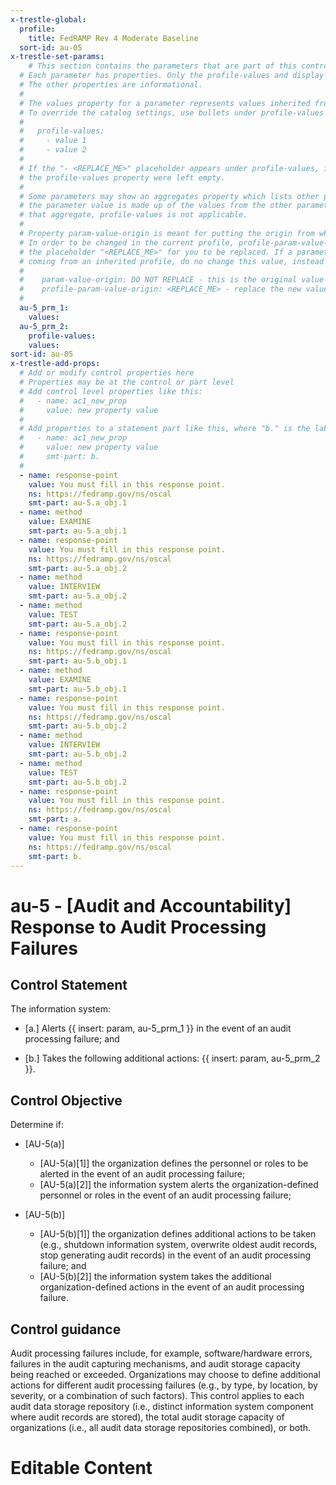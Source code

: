 ```yaml
---
x-trestle-global:
  profile:
    title: FedRAMP Rev 4 Moderate Baseline
  sort-id: au-05
x-trestle-set-params:
    # This section contains the parameters that are part of this control.
  # Each parameter has properties. Only the profile-values and display-name properties are editable.
  # The other properties are informational.
  #
  # The values property for a parameter represents values inherited from the OSCAL catalog.
  # To override the catalog settings, use bullets under profile-values as shown below:
  #
  #   profile-values:
  #     - value 1
  #     - value 2
  #
  # If the "- <REPLACE_ME>" placeholder appears under profile-values, it is the same as if
  # the profile-values property were left empty.
  #
  # Some parameters may show an aggregates property which lists other parameters. This means
  # the parameter value is made up of the values from the other parameters. For parameters
  # that aggregate, profile-values is not applicable.
  #
  # Property param-value-origin is meant for putting the origin from where that parameter comes from.
  # In order to be changed in the current profile, profile-param-value-origin property will be displayed with
  # the placeholder "<REPLACE_ME>" for you to be replaced. If a parameter already has a param-value-origin
  # coming from an inherited profile, do no change this value, instead use profile-param-value-origin as follows:
  #
  #    param-value-origin: DO NOT REPLACE - this is the original value
  #    profile-param-value-origin: <REPLACE_ME> - replace the new value required HERE
  #
  au-5_prm_1:
    values:
  au-5_prm_2:
    profile-values:
    values:
sort-id: au-05
x-trestle-add-props:
  # Add or modify control properties here
  # Properties may be at the control or part level
  # Add control level properties like this:
  #   - name: ac1_new_prop
  #     value: new property value
  #
  # Add properties to a statement part like this, where "b." is the label of the target statement part
  #   - name: ac1_new_prop
  #     value: new property value
  #     smt-part: b.
  #
  - name: response-point
    value: You must fill in this response point.
    ns: https://fedramp.gov/ns/oscal
    smt-part: au-5.a_obj.1
  - name: method
    value: EXAMINE
    smt-part: au-5.a_obj.1
  - name: response-point
    value: You must fill in this response point.
    ns: https://fedramp.gov/ns/oscal
    smt-part: au-5.a_obj.2
  - name: method
    value: INTERVIEW
    smt-part: au-5.a_obj.2
  - name: method
    value: TEST
    smt-part: au-5.a_obj.2
  - name: response-point
    value: You must fill in this response point.
    ns: https://fedramp.gov/ns/oscal
    smt-part: au-5.b_obj.1
  - name: method
    value: EXAMINE
    smt-part: au-5.b_obj.1
  - name: response-point
    value: You must fill in this response point.
    ns: https://fedramp.gov/ns/oscal
    smt-part: au-5.b_obj.2
  - name: method
    value: INTERVIEW
    smt-part: au-5.b_obj.2
  - name: method
    value: TEST
    smt-part: au-5.b_obj.2
  - name: response-point
    value: You must fill in this response point.
    ns: https://fedramp.gov/ns/oscal
    smt-part: a.
  - name: response-point
    value: You must fill in this response point.
    ns: https://fedramp.gov/ns/oscal
    smt-part: b.
---
```


# au-5 - \[Audit and Accountability\] Response to Audit Processing Failures

## Control Statement

The information system:

- \[a.\] Alerts {{ insert: param, au-5_prm_1 }} in the event of an audit processing failure; and

- \[b.\] Takes the following additional actions: {{ insert: param, au-5_prm_2 }}.

## Control Objective

Determine if:

- \[AU-5(a)\]

  - \[AU-5(a)[1]\] the organization defines the personnel or roles to be alerted in the event of an audit processing failure;
  - \[AU-5(a)[2]\] the information system alerts the organization-defined personnel or roles in the event of an audit processing failure;

- \[AU-5(b)\]

  - \[AU-5(b)[1]\] the organization defines additional actions to be taken (e.g., shutdown information system, overwrite oldest audit records, stop generating audit records) in the event of an audit processing failure; and
  - \[AU-5(b)[2]\] the information system takes the additional organization-defined actions in the event of an audit processing failure.

## Control guidance

Audit processing failures include, for example, software/hardware errors, failures in the audit capturing mechanisms, and audit storage capacity being reached or exceeded. Organizations may choose to define additional actions for different audit processing failures (e.g., by type, by location, by severity, or a combination of such factors). This control applies to each audit data storage repository (i.e., distinct information system component where audit records are stored), the total audit storage capacity of organizations (i.e., all audit data storage repositories combined), or both.

# Editable Content

<!-- Make additions and edits below -->
<!-- The above represents the contents of the control as received by the profile, prior to additions. -->
<!-- If the profile makes additions to the control, they will appear below. -->
<!-- The above markdown may not be edited but you may edit the content below, and/or introduce new additions to be made by the profile. -->
<!-- If there is a yaml header at the top, parameter values may be edited. Use --set-parameters to incorporate the changes during assembly. -->
<!-- The content here will then replace what is in the profile for this control, after running profile-assemble. -->
<!-- The added parts in the profile for this control are below.  You may edit them and/or add new ones. -->
<!-- Each addition must have a heading either of the form ## Control my_addition_name -->
<!-- or ## Part a. (where the a. refers to one of the control statement labels.) -->
<!-- "## Control" parts are new parts added after the statement part. -->
<!-- "## Part" parts are new parts added into the top-level statement part with that label. -->
<!-- Subparts may be added with nested hash levels of the form ### My Subpart Name -->
<!-- underneath the parent ## Control or ## Part being added -->
<!-- See https://oscal-compass.github.io/compliance-trestle/tutorials/ssp_profile_catalog_authoring/ssp_profile_catalog_authoring for guidance. -->
